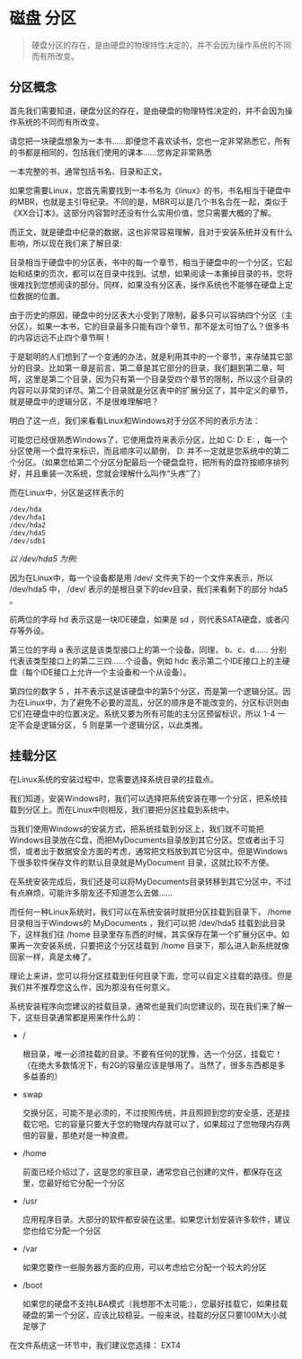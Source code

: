 # 磁盘 分区

>  硬盘分区的存在，是由硬盘的物理特性决定的，并不会因为操作系统的不同而有所改变。



## 分区概念

首先我们需要知道，硬盘分区的存在，是由硬盘的物理特性决定的，并不会因为操作系统的不同而有所改变。

请您把一块硬盘想象为一本书……即便您不喜欢读书，您也一定非常熟悉它，所有的书都是相同的，包括我们使用的课本……您肯定非常熟悉

一本完整的书，通常包括书名、目录和正文。

如果您需要Linux，您首先需要找到一本书名为《linux》的书，书名相当于硬盘中的MBR，也就是主引导纪录。不同的是，MBR可以是几个书名合在一起，类似于《XX合订本》。这部分内容暂时还没有什么实用价值，您只需要大概的了解。

而正文，就是硬盘中纪录的数据，这也非常容易理解，且对于安装系统并没有什么影响，所以现在我们来了解目录:

目录相当于硬盘中的分区表，书中的每一个章节，相当于硬盘中的一个分区，它起始和结束的页次，都可以在目录中找到。试想，如果阅读一本撕掉目录的书，您将很难找到您想阅读的部分。同样，如果没有分区表，操作系统也不能够在硬盘上定位数据的位置。

由于历史的原因，硬盘中的分区表大小受到了限制，最多只可以容纳四个分区（主分区）。如果一本书，它的目录最多只能有四个章节，那不是太可怕了么？很多书的内容远远不止四个章节啊！

于是聪明的人们想到了一个变通的办法，就是利用其中的一个章节，来存储其它部分的目录。比如第一章是前言，第二章是其它部分的目录，我们翻到第二章，呵呵，这里是第二个目录，因为只有第一个目录受四个章节的限制，所以这个目录的内容可以非常的详尽。第二个目录就是分区表中的扩展分区了，其中定义的章节，就是硬盘中的逻辑分区，不是很难理解吧？

明白了这一点，我们来看看Linux和Windows对于分区不同的表示方法：

可能您已经很熟悉Windows了，它使用盘符来表示分区，比如 C: D: E: ，每一个分区使用一个盘符来标识，而且顺序可以颠倒， D: 并不一定就是您系统中的第二个分区。（如果您给第二个分区分配最后一个硬盘盘符，把所有的盘符按顺序排列好，并且重装一次系统，您就会理解什么叫作“头疼”了）

而在Linux中，分区是这样表示的

```shell
/dev/hda
/dev/hda1
/dev/hda2
/dev/hda5
/dev/sdb1  
```

*以 /dev/hda5 为例:*

因为在Linux中，每一个设备都是用 /dev/ 文件夹下的一个文件来表示，所以 /dev/hda5 中， /dev/ 表示的是根目录下的dev目录，我们来看剩下的部分 hda5 。

前两位的字母 hd 表示这是一块IDE硬盘，如果是 sd ，则代表SATA硬盘，或者闪存等外设。

第三位的字母 a 表示这是该类型接口上的第一个设备。同理， b、c、d…… 分别代表该类型接口上的第二三四……个设备。例如 hdc 表示第二个IDE接口上的主硬盘（每个IDE接口上允许一个主设备和一个从设备）。

第四位的数字 5 ，并不表示这是该硬盘中的第5个分区，而是第一个逻辑分区。因为在Linux中，为了避免不必要的混乱，分区的顺序是不能改变的，分区标识则由它们在硬盘中的位置决定。系统又要为所有可能的主分区预留标识，所以 1-4 一定不会是逻辑分区， 5 则是第一个逻辑分区，以此类推。

 ## 挂载分区

在Linux系统的安装过程中，您需要选择系统目录的挂载点。

我们知道，安装Windows时，我们可以选择把系统安装在哪一个分区，把系统挂载到分区上。而在Linux中则相反，我们要把分区挂载到系统中。

当我们使用Windows的安装方式，把系统挂载到分区上，我们就不可能把Windows目录放在C盘，而把MyDocuments目录放到其它分区。您或者出于习惯，或者出于数据安全方面的考虑，通常把文档放到其它分区中。但是Windows下很多软件保存文件的默认目录就是MyDocument 目录，这就比较不方便。

在系统安装完成后，我们还是可以将MyDocuments目录转移到其它分区中，不过有点麻烦，可能许多朋友还不知道怎么去做……

而任何一种Linux系统时，我们可以在系统安装时就把分区挂载到目录下， /home 目录相当于Windows的 MyDocuments ，我们可以把 /dev/hda5 挂载到此目录下，这样我们往 /home 目录里存东西的时候，其实保存在第一个扩展分区中。如果再一次安装系统，只要把这个分区挂载到 /home 目录下，那么进入新系统就像回家一样，真是太棒了。

理论上来讲，您可以将分区挂载到任何目录下面，您可以自定义挂载的路径。但是我们并不推荐您这么作，因为那没有任何意义。

系统安装程序向您建议的挂载目录，通常也是我们向您建议的，现在我们来了解一下，这些目录通常都是用来作什么的：

- /

  根目录，唯一必须挂载的目录。不要有任何的犹豫，选一个分区，挂载它！（在绝大多数情况下，有2G的容量应该是够用了。当然了，很多东西都是多多益善的）

- swap

  交换分区，可能不是必须的，不过按照传统，并且照顾到您的安全感，还是挂载它吧。它的容量只要大于您的物理内存就可以了，如果超过了您物理内存两倍的容量，那绝对是一种浪费。

- /home

  前面已经介绍过了，这是您的家目录，通常您自己创建的文件，都保存在这里，您最好给它分配一个分区

- /usr

  应用程序目录。大部分的软件都安装在这里。如果您计划安装许多软件，建议您也给它分配一个分区

- /var

  如果您要作一些服务器方面的应用，可以考虑给它分配一个较大的分区

- /boot

  如果您的硬盘不支持LBA模式（我想那不太可能:），您最好挂载它，如果挂载硬盘的第一个分区，应该比较稳妥。一般来说，挂载的分区只要100M大小就足够了

在文件系统这一环节中，我们建议您选择： EXT4